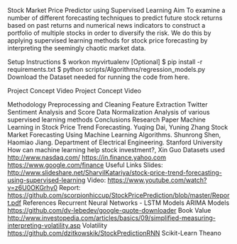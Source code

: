 Stock Market Price Predictor using Supervised Learning
Aim
To examine a number of different forecasting techniques to predict future stock returns based on past returns and numerical news indicators to construct a portfolio of multiple stocks in order to diversify the risk. We do this by applying supervised learning methods for stock price forecasting by interpreting the seemingly chaotic market data.

Setup Instructions
    $ workon myvirtualenv                                  [Optional]
    $ pip install -r requirements.txt
    $ python scripts/Algorithms/regression_models.py <input-dir> <output-dir>
Download the Dataset needed for running the code from here.

Project Concept Video
Project Concept Video

Methodology
Preprocessing and Cleaning
Feature Extraction
Twitter Sentiment Analysis and Score
Data Normalization
Analysis of various supervised learning methods
Conclusions
Research Paper
Machine Learning in Stock Price Trend Forecasting. Yuqing Dai, Yuning Zhang
Stock Market Forecasting Using Machine Learning Algorithms. Shunrong Shen, Haomiao Jiang. Department of Electrical Engineering. Stanford University
How can machine learning help stock investment?, Xin Guo
Datasets used
http://www.nasdaq.com/
https://in.finance.yahoo.com
https://www.google.com/finance
Useful Links
Slides: http://www.slideshare.net/SharvilKatariya/stock-price-trend-forecasting-using-supervised-learning
Video: https://www.youtube.com/watch?v=z6U0OKGrhy0
Report: https://github.com/scorpionhiccup/StockPricePrediction/blob/master/Report.pdf
References
Recurrent Neural Networks - LSTM Models
ARIMA Models
https://github.com/dv-lebedev/google-quote-downloader
Book Value
http://www.investopedia.com/articles/basics/09/simplified-measuring-interpreting-volatility.asp
Volatility
https://github.com/dzitkowskik/StockPredictionRNN
Scikit-Learn
Theano
